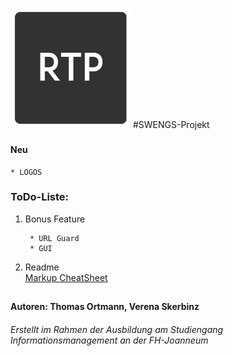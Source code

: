 ![Logo](https://github.com/tortmann/Raumterminplaner/blob/master/raumterminplaner_frontend/src/readme_logo.png)
#SWENGS-Projekt
###
#### Neu
    * LOGOS 
### ToDo-Liste:
1. Bonus Feature
        
        * URL Guard
        * GUI

        
2. Readme    
        [Markup CheatSheet](https://github.com/adam-p/markdown-here/wiki/Markdown-Cheatsheet)
 
##    
#### Autoren: Thomas Ortmann, Verena Skerbinz
###### Erstellt im Rahmen der Ausbildung am Studiengang Informationsmanagement an der FH-Joanneum


